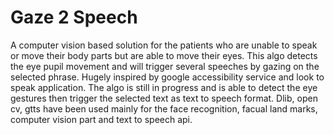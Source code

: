 # Gaze 2 Speech
A computer vision based solution for the patients who are unable to speak or move their body parts but are able to move their eyes.
This algo detects the eye pupil movement and will trigger several speeches by gazing on the selected phrase.
Hugely inspired by google accessibility service and look to speak application.
The algo is still in progress and is able to detect the eye gestures then trigger the selected text as text to speech format.
Dlib, open cv, gtts have been used mainly for the face recognition, facual land marks, computer vision part and text to speech api.
